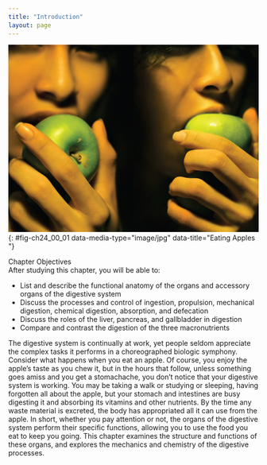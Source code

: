 ```yaml
---
title: "Introduction"
layout: page
---
```



<?cnx.eoc class="summary" title="Chapter Review"?>

<?cnx.eoc class="interactive-exercise" title="Interactive Link Questions"?>

<?cnx.eoc class="multiple-choice" title="Review Questions" ?>

<?cnx.eoc class="free-response" title="Critical Thinking Questions"?>

<?cnx.eoc class=&#8221;references&#8221; title=&#8221;References&#8221;?>

 ![This photograph shows two women eating apples.](../resources/2400_Women_Eating_Apples.jpg "Eating may be one of the simple pleasures in life, but digesting even one apple requires the coordinated work of many organs. (credit: &#x201C;Aimanness Photography&#x201D;/Flickr)"){: #fig-ch24_00_01 data-media-type="image/jpg" data-title="Eating Apples "}

<div data-type="note" class="chapter-objectives" markdown="1">
<div data-type="title">
Chapter Objectives
</div>
After studying this chapter, you will be able to:

* List and describe the functional anatomy of the organs and accessory organs of the digestive system
* Discuss the processes and control of ingestion, propulsion, mechanical digestion, chemical digestion, absorption, and defecation
* Discuss the roles of the liver, pancreas, and gallbladder in digestion
* Compare and contrast the digestion of the three macronutrients

</div>

The digestive system is continually at work, yet people seldom appreciate the complex tasks it performs in a choreographed biologic symphony. Consider what happens when you eat an apple. Of course, you enjoy the apple’s taste as you chew it, but in the hours that follow, unless something goes amiss and you get a stomachache, you don’t notice that your digestive system is working. You may be taking a walk or studying or sleeping, having forgotten all about the apple, but your stomach and intestines are busy digesting it and absorbing its vitamins and other nutrients. By the time any waste material is excreted, the body has appropriated all it can use from the apple. In short, whether you pay attention or not, the organs of the digestive system perform their specific functions, allowing you to use the food you eat to keep you going. This chapter examines the structure and functions of these organs, and explores the mechanics and chemistry of the digestive processes.

